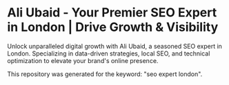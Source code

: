 # Ali Ubaid - Your Premier SEO Expert in London | Drive Growth & Visibility

Unlock unparalleled digital growth with Ali Ubaid, a seasoned SEO expert in London. Specializing in data-driven strategies, local SEO, and technical optimization to elevate your brand's online presence.

This repository was generated for the keyword: "seo expert london".